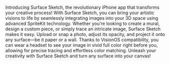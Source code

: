Introducing Surface Sketch, the revolutionary iPhone app that transforms your creative process! With Surface Sketch, you can bring your artistic visions to life by seamlessly integrating images into your 3D space using advanced SpriteKit technology. Whether you’re looking to create a mural, design a custom piece, or simply trace an intricate image, Surface Sketch makes it easy. Upload or snap a photo, adjust its opacity, and project it onto any surface—be it paper or a wall. Thanks to VisionOS compatibility, you can wear a headset to see your image in vivid full color right before you, allowing for precise tracing and effortless color matching. Unleash your creativity with Surface Sketch and turn any surface into your canvas!
